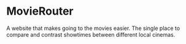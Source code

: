 # MovieRouter
A website that makes going to the movies easier. The single place to compare and contrast showtimes between different local cinemas.
